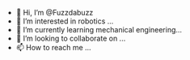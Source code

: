 - 👋 Hi, I’m @Fuzzdabuzz
- 👀 I’m interested in robotics ...
- 🌱 I’m currently learning mechanical engineering...
- 💞️ I’m looking to collaborate on ...
- 📫 How to reach me ...

<!---
Fuzzdabuzz/Fuzzdabuzz is a ✨ special ✨ repository because its `README.md` (this file) appears on your GitHub profile.
You can click the Preview link to take a look at your changes.
--->
